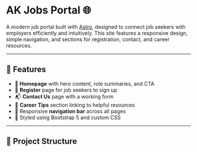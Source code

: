 # AK Jobs Portal 🌐

A modern job portal built with [Astro](https://astro.build/), designed to connect job seekers with employers efficiently and intuitively. This site features a responsive design, simple navigation, and sections for registration, contact, and career resources.

---

## 🚀 Features

- 🔎 **Homepage** with hero content, role summaries, and CTA
- 📝 **Register** page for job seekers to sign up
- 📬 **Contact Us** page with a working form
- 💼 **Career Tips** section linking to helpful resources
- 🧭 Responsive **navigation bar** across all pages
- 🎨 Styled using Bootstrap 5 and custom CSS

---

## 🧱 Project Structure

